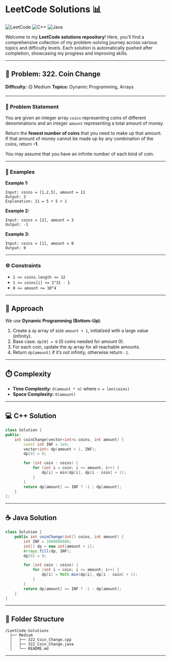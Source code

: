 
# LeetCode Solutions 📊

![LeetCode](https://img.shields.io/badge/LeetCode-Solutions-brightgreen) ![C++](https://img.shields.io/badge/C++11-blue) ![Java](https://img.shields.io/badge/Java-8-orange)

Welcome to my **LeetCode solutions repository**! Here, you'll find a comprehensive collection of my problem-solving journey across various topics and difficulty levels. Each solution is automatically pushed after completion, showcasing my progress and improving skills.

---

## 🌟 Problem: 322. Coin Change

**Difficulty:** 🟡 Medium
**Topics:** Dynamic Programming, Arrays

---

### 📌 Problem Statement

You are given an integer array `coins` representing coins of different denominations and an integer `amount` representing a total amount of money.

Return the **fewest number of coins** that you need to make up that amount.
If that amount of money cannot be made up by any combination of the coins, return **-1**.

You may assume that you have an infinite number of each kind of coin.

---

### 🧩 Examples

**Example 1:**

```
Input: coins = [1,2,5], amount = 11
Output: 3
Explanation: 11 = 5 + 5 + 1
```

**Example 2:**

```
Input: coins = [2], amount = 3
Output: -1
```

**Example 3:**

```
Input: coins = [1], amount = 0
Output: 0
```

---

### ⚙️ Constraints

* `1 <= coins.length <= 12`
* `1 <= coins[i] <= 2^31 - 1`
* `0 <= amount <= 10^4`

---

## 🧠 Approach

We use **Dynamic Programming (Bottom-Up)**:

1. Create a `dp` array of size `amount + 1`, initialized with a large value (infinity).
2. Base case: `dp[0] = 0` (0 coins needed for amount 0).
3. For each coin, update the `dp` array for all reachable amounts.
4. Return `dp[amount]` if it’s not infinity, otherwise return `-1`.

---

## ⏱️ Complexity

* **Time Complexity:** `O(amount * n)` where `n = len(coins)`
* **Space Complexity:** `O(amount)`

---

## 💻 C++ Solution

```cpp
class Solution {
public:
    int coinChange(vector<int>& coins, int amount) {
        const int INF = 1e9;
        vector<int> dp(amount + 1, INF);
        dp[0] = 0;

        for (int coin : coins) {
            for (int i = coin; i <= amount; i++) {
                dp[i] = min(dp[i], dp[i - coin] + 1);
            }
        }
        return dp[amount] == INF ? -1 : dp[amount];
    }
};
```

---

## ☕ Java Solution

```java
class Solution {
    public int coinChange(int[] coins, int amount) {
        int INF = 1000000000;
        int[] dp = new int[amount + 1];
        Arrays.fill(dp, INF);
        dp[0] = 0;

        for (int coin : coins) {
            for (int i = coin; i <= amount; i++) {
                dp[i] = Math.min(dp[i], dp[i - coin] + 1);
            }
        }
        return dp[amount] == INF ? -1 : dp[amount];
    }
}
```

---

## 📁 Folder Structure

```plaintext
/LeetCode-Solutions
  ├── Medium
  │   ├── 322_Coin_Change.cpp
  │   ├── 322_Coin_Change.java
  │   └── README.md
```

---
